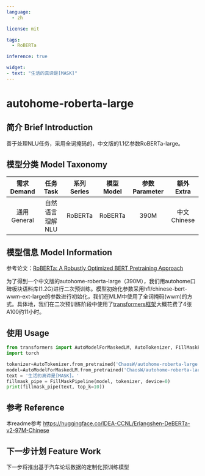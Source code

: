 ```yaml
---
language: 
  - zh

license: mit

tags:
  - RoBERTa

inference: true

widget:
- text: "生活的真谛是[MASK]"
---
```


# autohome-roberta-large

## 简介 Brief Introduction

善于处理NLU任务，采用全词掩码的，中文版的1.1亿参数RoBERTa-large。


## 模型分类 Model Taxonomy

|  需求 Demand  | 任务 Task       | 系列 Series      | 模型 Model    | 参数 Parameter | 额外 Extra |
|  :----:  | :----:  | :----:  | :----:  | :----:  | :----:  |
| 通用 General  | 自然语言理解 NLU | RoBERTa | RoBERTa |      390M      |    中文 Chinese     |


## 模型信息 Model Information

参考论文：[RoBERTa: A Robustly Optimized BERT Pretraining Approach](https://arxiv.org/abs/1907.11692)

为了得到一个中文版的autohome-roberta-large（390M），我们用autohome口碑板块语料库(1.2G)进行二次预训练。模型初始化参数采用hfl/chinese-bert-wwm-ext-large的参数进行初始化，我们在MLM中使用了全词掩码(wwm)的方式。具体地，我们在二次预训练阶段中使用了[transformers框架](https://github.com/huggingface/transformers)大概花费了4张A100约11小时。


## 使用 Usage

```python
from transformers import AutoModelForMaskedLM, AutoTokenizer, FillMaskPipeline
import torch

tokenizer=AutoTokenizer.from_pretrained('ChaosW/autohome-roberta-large')
model=AutoModelForMaskedLM.from_pretrained('ChaosW/autohome-roberta-large')
text = '生活的真谛是[MASK]。'
fillmask_pipe = FillMaskPipeline(model, tokenizer, device=0)
print(fillmask_pipe(text, top_k=10))
```
## 参考 Reference
本readme参考 https://huggingface.co/IDEA-CCNL/Erlangshen-DeBERTa-v2-97M-Chinese

## 下一步计划 Feature Work
下一步将推出基于汽车论坛数据的定制化预训练模型